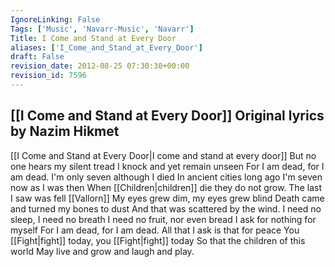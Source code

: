 ```yaml
---
IgnoreLinking: False
Tags: ['Music', 'Navarr-Music', 'Navarr']
Title: I Come and Stand at Every Door
aliases: ['I_Come_and_Stand_at_Every_Door']
draft: False
revision_date: 2012-08-25 07:30:30+00:00
revision_id: 7596
---
```


[[I Come and Stand at Every Door]] Original lyrics by Nazim Hikmet
---------------
[[I Come and Stand at Every Door|I come and stand at every door]]
But no one hears my silent tread
I knock and yet remain unseen
For I am dead, for I am dead.
I'm only seven although I died
In ancient cities long ago
I'm seven now as I was then
When [[Children|children]] die they do not grow.
The last I saw was fell [[Vallorn]]
My eyes grew dim, my eyes grew blind
Death came and turned my bones to dust
And that was scattered by the wind.
I need no sleep, I need no breath
I need no fruit, nor even bread
I ask for nothing for myself
For I am dead, for I am dead.
All that I ask is that for peace
You [[Fight|fight]] today, you [[Fight|fight]] today
So that the children of this world
May live and grow and laugh and play.